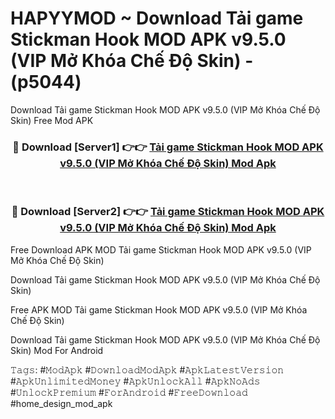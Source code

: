 # HAPYYMOD ~ Download Tải game Stickman Hook MOD APK v9.5.0 (VIP Mở Khóa Chế Độ Skin) - (p5044)
Download Tải game Stickman Hook MOD APK v9.5.0 (VIP Mở Khóa Chế Độ Skin) Free Mod APK

<div align="center">
<h3>🔴 Download [Server1] 👉👉 <a href="https://apk-comot.site?title=Tải_game_Stickman_Hook_MOD_APK_v9.5.0_(VIP_Mở_Khóa_Chế_Độ_Skin)">Tải game Stickman Hook MOD APK v9.5.0 (VIP Mở Khóa Chế Độ Skin) Mod Apk</a></h3><br>

<h3>🔴 Download [Server2] 👉👉 <a href="https://apk-comot.site?title=Tải_game_Stickman_Hook_MOD_APK_v9.5.0_(VIP_Mở_Khóa_Chế_Độ_Skin)">Tải game Stickman Hook MOD APK v9.5.0 (VIP Mở Khóa Chế Độ Skin) Mod Apk</a></h3>
</div>


Free Download APK MOD Tải game Stickman Hook MOD APK v9.5.0 (VIP Mở Khóa Chế Độ Skin)

Download Tải game Stickman Hook MOD APK v9.5.0 (VIP Mở Khóa Chế Độ Skin) 

Free APK MOD Tải game Stickman Hook MOD APK v9.5.0 (VIP Mở Khóa Chế Độ Skin) 

Download Tải game Stickman Hook MOD APK v9.5.0 (VIP Mở Khóa Chế Độ Skin) Mod For Android

𝚃𝚊𝚐𝚜: #𝙼𝚘𝚍𝙰𝚙𝚔 #𝙳𝚘𝚠𝚗𝚕𝚘𝚊𝚍𝙼𝚘𝚍𝙰𝚙𝚔 #𝙰𝚙𝚔𝙻𝚊𝚝𝚎𝚜𝚝𝚅𝚎𝚛𝚜𝚒𝚘𝚗 #𝙰𝚙𝚔𝚄𝚗𝚕𝚒𝚖𝚒𝚝𝚎𝚍𝙼𝚘𝚗𝚎𝚢 #𝙰𝚙𝚔𝚄𝚗𝚕𝚘𝚌𝚔𝙰𝚕𝚕 #𝙰𝚙𝚔𝙽𝚘𝙰𝚍𝚜 #𝚄𝚗𝚕𝚘𝚌𝚔𝙿𝚛𝚎𝚖𝚒𝚞𝚖 #𝙵𝚘𝚛𝙰𝚗𝚍𝚛𝚘𝚒𝚍 #𝙵𝚛𝚎𝚎𝙳𝚘𝚠𝚗𝚕𝚘𝚊𝚍 #home_design_mod_apk